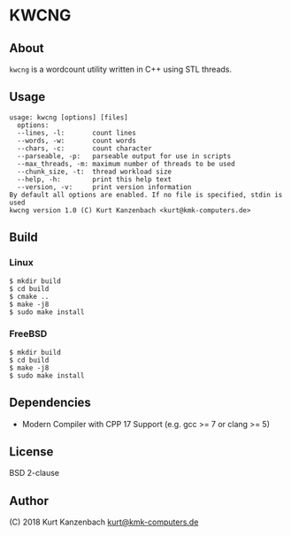 # KWCNG #

## About ##

`kwcng` is a wordcount utility written in C++ using STL threads.

## Usage ##

    usage: kwcng [options] [files]
      options:
      --lines, -l:       count lines
      --words, -w:       count words
      --chars, -c:       count character
      --parseable, -p:   parseable output for use in scripts
      --max_threads, -m: maximum number of threads to be used
      --chunk_size, -t:  thread workload size
      --help, -h:        print this help text
      --version, -v:     print version information
    By default all options are enabled. If no file is specified, stdin is used
    kwcng version 1.0 (C) Kurt Kanzenbach <kurt@kmk-computers.de>

## Build ##

### Linux ###

    $ mkdir build
    $ cd build
    $ cmake ..
    $ make -j8
    $ sudo make install

### FreeBSD ###

    $ mkdir build
    $ cd build
    $ make -j8
    $ sudo make install

## Dependencies ##

- Modern Compiler with CPP 17 Support (e.g. gcc >= 7 or clang >= 5)

## License ##

BSD 2-clause

## Author

(C) 2018 Kurt Kanzenbach <kurt@kmk-computers.de>
